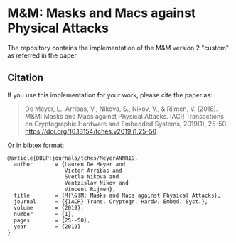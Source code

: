 # M&M: Masks and Macs against Physical Attacks

The repository contains the implementation of the M&M version 2 "custom" as referred in the paper.


## Citation
If you use this implementation for your work, please cite the paper as:


> De Meyer, L., Arribas, V., Nikova, S., Nikov, V., & Rijmen, V. (2018). M&M: Masks and Macs against Physical Attacks.
> IACR Transactions on Cryptographic Hardware and Embedded Systems, 2019(1), 25-50. https://doi.org/10.13154/tches.v2019.i1.25-50

Or in bibtex format:

```
@article{DBLP:journals/tches/MeyerANNR19,
  author       = {Lauren De Meyer and
                  Victor Arribas and
                  Svetla Nikova and
                  Ventzislav Nikov and
                  Vincent Rijmen},
  title        = {M{\&}M: Masks and Macs against Physical Attacks},
  journal      = {{IACR} Trans. Cryptogr. Hardw. Embed. Syst.},
  volume       = {2019},
  number       = {1},
  pages        = {25--50},
  year         = {2019}
}
```

